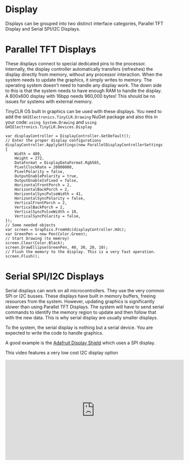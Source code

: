 # Display

Displays can be grouped into two distinct interface categories, Parallel TFT Display and Serial SPI/I2C Displays.

# Parallel TFT Displays
These displays connect to special dedicated pins to the processor. Internally, the display controller automatically transfers (refreshes) the display directly from memory, without any processor interaction. When the system needs to update the graphics, it simply writes to memory. The operating system doesn't need to handle any display work. The down side to this is that the system needs to have enough RAM to handle the display. A 800x600 display with 16bpp needs 960,000 bytes! This should be no issues for systems with external memory.

TinyCLR OS built in graphics can be used with these displays. You need to add the `GHIElectronics.TinyCLR.Drawing` NuGet package and also this in your code: `using System.Drawing` and `using GHIElectronics.TinyCLR.Devices.Display`

```
var displayController = DisplayController.GetDefault();
// Enter the proper display configurations
displayController.ApplySettings(new ParallelDisplayControllerSettings {
    Width = 480,
    Height = 272,
    DataFormat = DisplayDataFormat.Rgb565,
    PixelClockRate = 20000000,
    PixelPolarity = false,
    OutputEnablePolarity = true,
    OutputEnableIsFixed = false,
    HorizontalFrontPorch = 2,
    HorizontalBackPorch = 2,
    HorizontalSyncPulseWidth = 41,
    HorizontalSyncPolarity = false,
    VerticalFrontPorch = 2,
    VerticalBackPorch = 2,
    VerticalSyncPulseWidth = 10,
    VerticalSyncPolarity = false,
});
// Some needed objects
var screen = Graphics.FromHdc(displayController.Hdc);
var GreenPen = new Pen(Color.Green);
// Start Drawing (to memroy)
screen.Clear(Color.Black);
screen.DrawEllipse(GreenPen, 40, 30, 20, 10);
// Flush the memory to the display. This is a very fast operation.
screen.Flush();
```

# Serial SPI/I2C Displays
Serial displays can work on all microcontrollers. They use the very common SPI or I2C busses. These displays have built in memory buffers, freeing resources from the system. However, updating graphics is significantly slower than using Parallel TFT Displays. The system will have to send serial commands to identify the memory region to update and then follow that with the new data. This is why serial display are usually smaller displays.

To the system, the serial display is nothing but a serial device. You are expected to write the code to handle graphics.

A good example is the [Adafruit Display Shield](../../fez/accessories.md#adafruit-display-shield) which uses a SPI display.

This video features a very low cost I2C display option

<iframe width="560" height="315" src="https://www.youtube.com/embed/CL-nSqaGVaw" frameborder="0" allowfullscreen></iframe>

